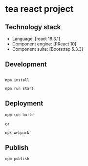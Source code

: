 #  tea react project

## Technology stack

-   Language: [react 18.3.1]
-   Component engine: [PReact 10]
-   Component suite: [Bootstrap 5.3.3]

## Development

```shell

npm install

npm run start
```

## Deployment

```shell
npm run build
```
or 
```shell
npx webpack
```

## Publish

```shell
npm publish
```

